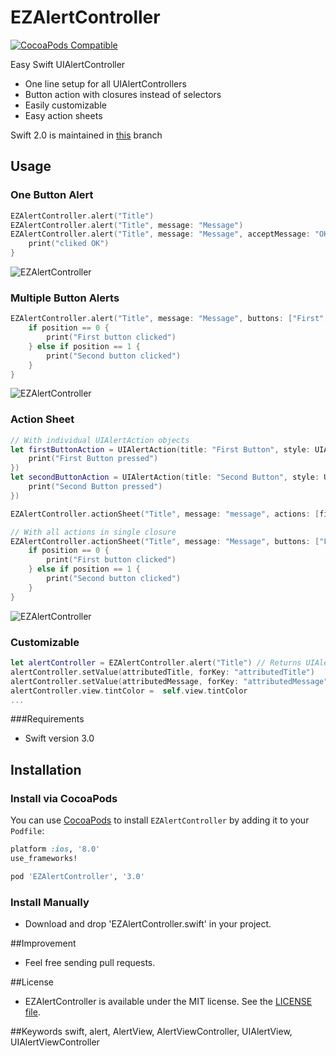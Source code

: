 EZAlertController
==============
[![CocoaPods Compatible](https://img.shields.io/cocoapods/v/EZAlertController.svg)](https://img.shields.io/cocoapods/v/EZAlertController.svg)

Easy Swift UIAlertController

- One line setup for all UIAlertControllers
- Button action with closures instead of selectors
- Easily customizable
- Easy action sheets

Swift 2.0 is maintained in [this](https://github.com/thellimist/EZAlertController/tree/2.x) branch

## Usage

### One Button Alert

```swift
EZAlertController.alert("Title")
EZAlertController.alert("Title", message: "Message")
EZAlertController.alert("Title", message: "Message", acceptMessage: "OK") { () -> () in
    print("cliked OK")
}
```
![EZAlertController](http://i.imgur.com/OpKVypB.png)

### Multiple Button Alerts

```swift
EZAlertController.alert("Title", message: "Message", buttons: ["First", "Second"]) { (alertAction, position) -> Void in
    if position == 0 {
        print("First button clicked")
    } else if position == 1 {
        print("Second button clicked")
    }
}
```
![EZAlertController](http://i.imgur.com/Qwgg71G.png)

### Action Sheet

```swift
// With individual UIAlertAction objects
let firstButtonAction = UIAlertAction(title: "First Button", style: UIAlertActionStyle.Default, handler: { (UIAlertAction) -> Void in
    print("First Button pressed")
})
let secondButtonAction = UIAlertAction(title: "Second Button", style: UIAlertActionStyle.Default, handler: { (UIAlertAction) -> Void in
    print("Second Button pressed")
})

EZAlertController.actionSheet("Title", message: "message", actions: [firstButtonAction, secondButtonAction])

// With all actions in single closure
EZAlertController.actionSheet("Title", message: "Message", buttons: ["First", "Second"]) { (alertAction, position) -> Void in
    if position == 0 {
        print("First button clicked")
    } else if position == 1 {
        print("Second button clicked")
    }
}
```

![EZAlertController](http://i.imgur.com/uv32LYJ.png)

### Customizable

```swift
let alertController = EZAlertController.alert("Title") // Returns UIAlertController
alertController.setValue(attributedTitle, forKey: "attributedTitle")
alertController.setValue(attributedMessage, forKey: "attributedMessage")
alertController.view.tintColor =  self.view.tintColor
...
```

###Requirements

- Swift version 3.0

## Installation

### Install via CocoaPods

You can use [CocoaPods](http://cocoapods.org/) to install `EZAlertController` by adding it to your `Podfile`:
```ruby
platform :ios, '8.0'
use_frameworks!

pod 'EZAlertController', '3.0'
```

### Install Manually

- Download and drop 'EZAlertController.swift' in your project.

##Improvement
- Feel free sending pull requests.

##License
- EZAlertController is available under the MIT license. See the [LICENSE file](https://github.com/thellimist/EZAlertController/blob/master/LICENSE).

##Keywords
swift, alert, AlertView, AlertViewController, UIAlertView, UIAlertViewController
